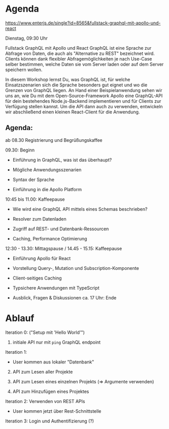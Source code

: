 # Agenda

https://www.enterjs.de/single?id=8565&fullstack-graphql-mit-apollo-und-react

Dienstag, 09:30 Uhr

Fullstack GraphQL mit Apollo und React
GraphQL ist eine Sprache zur Abfrage von Daten, die auch als "Alternative zu REST" bezeichnet wird. Clients können dank flexibler Abfragemöglichkeiten je nach Use-Case selber bestimmen, welche Daten sie vom Server laden oder auf dem Server speichern wollen.

In diesem Workshop lernst Du, was GraphQL ist, für welche Einsatzszenarien sich die Sprache besonders gut eignet und wo die Grenzen von GraphQL liegen. An Hand einer Beispielanwendung sehen wir uns an, wie Du mit dem Open-Source-Framework Apollo eine GraphQL-API für dein bestehendes Node.js-Backend implementieren und für Clients zur Verfügung stellen kannst. Um die API dann auch zu verwenden, entwickeln wir abschließend einen kleinen React-Client für die Anwendung.

## Agenda:

ab 08.30 Registrierung und Begrüßungskaffee

09.30: Beginn

- Einführung in GraphQL, was ist das überhaupt?
- Mögliche Anwendungsszenarien
- Syntax der Sprache

- Einführung in die Apollo Platform

10:45 bis 11.00: Kaffeepause

- Wie wird eine GraphQL API mittels eines Schemas beschrieben?
- Resolver zum Datenladen
- Zugriff auf REST- und Datenbank-Ressourcen

- Caching, Performance Optimierung

12:30 - 13.30: Mittagspause / 14.45 - 15.15: Kaffeepause

- Einführung Apollo für React
- Vorstellung Query-, Mutation und Subscription-Komponente
- Client-seitiges Caching
- Typsichere Anwendungen mit TypeScript

- Ausblick, Fragen & Diskussionen
  ca. 17 Uhr: Ende

# Ablauf

Iteration 0: ("Setup mit 'Hello World'")

1. initiale API nur mit `ping` GraphQL endpoint

Iteration 1:

- User kommen aus lokaler "Datenbank"

2. API zum Lesen aller Projekte
3. API zum Lesen eines einzelnen Projekts (=> Argumente verwenden)

4. API zum Hinzufügen eines Projektes

Iteration 2: Verwenden von REST APIs

- User kommen jetzt über Rest-Schnittstelle

Iteration 3: Login und Authentifizierung (?)
